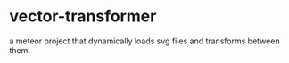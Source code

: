 vector-transformer
==================

a meteor project that dynamically loads svg files and transforms between them.